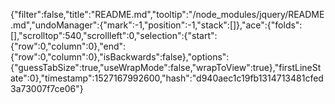 {"filter":false,"title":"README.md","tooltip":"/node_modules/jquery/README.md","undoManager":{"mark":-1,"position":-1,"stack":[]},"ace":{"folds":[],"scrolltop":540,"scrollleft":0,"selection":{"start":{"row":0,"column":0},"end":{"row":0,"column":0},"isBackwards":false},"options":{"guessTabSize":true,"useWrapMode":false,"wrapToView":true},"firstLineState":0},"timestamp":1527167992600,"hash":"d940aec1c19fb1314713481cfed3a73007f7ce06"}